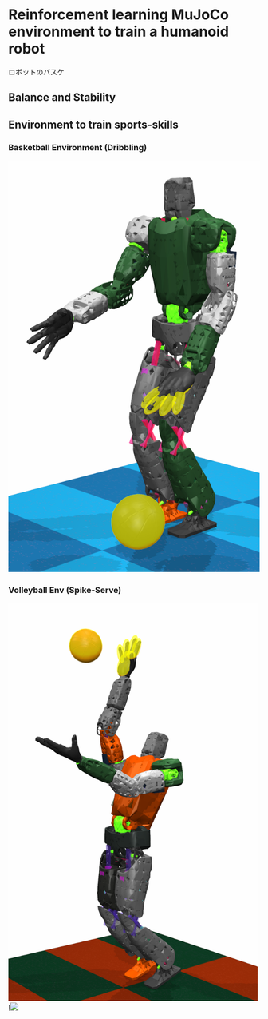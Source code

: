# Reinforcement learning MuJoCo environment to train a humanoid robot

ロボットのバスケ

## Balance and Stability
## Environment to train sports-skills
### Basketball Environment (Dribbling)
<img src="https://github.com/etorobot/Humanoid-Basketball-Robot/blob/main/pictures/pose_dribble_4.png" width="600"/>

### Volleyball Env (Spike-Serve)
<img src="https://github.com/etorobot/Humanoid-Basketball-Robot/blob/main/pictures/SPK%20Pose%201.png" width="500"/> !<img src="https://github.com/etorobot/MuJoKaleido-Basketball-Robot/blob/main/pictures/DIG%20pose%202_.png" width="440"/>
